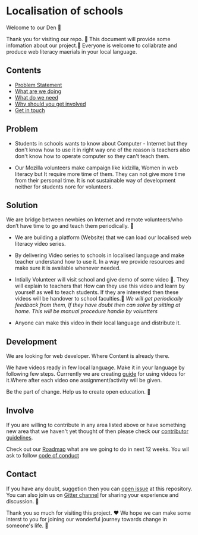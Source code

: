 # Localisation of schools

Welcome to our Den :dancers: 

Thank you for visiting our repo. :tada: This document will provide some infomation about our project.:information_desk_person: Everyone is welcome to collabrate and produce web literacy maerials in your local language.


## Contents

- [Problem Statement](#problem)
- [What are we doing](#solution)
- [What do we need](#development)
- [Why should you get involved](#involve)
- [Get in touch](#contact)


## Problem

 - Students in schools wants to know about Computer - Internet but they don't know how to use it in right way one of the reason is teachers also don't know how to operate computer so they can't teach them.
 
 - Our Mozilla volunteers make campaign like kidzilla, Women in web literacy but It require more time of them. They can not give more time from their personal time. It is not sustainable way of development neither for students nore for volunteers.
 
## Solution 

We are bridge between newbies on Internet and remote volunteers/who don’t have time to go and teach them periodically. :star2:

- We are building a platform (Website) that we can load our localised web literacy  video series.

- By delivering Video series to schools in localised language and make teacher understand how to use it. In a way we provide resources and make sure it is available whenever needed.

- Intially Volunteer will visit school and give demo of some video :running:. They will explain to teachers that How can they use this video and learn by yourself as well to teach students. If they are interested then these videos will be handover to school faculties.:school: *We will get periodically feedback from them, If they have doubt then can solve by sitting at home. This will be manual procedure handle by voluntters*

- Anyone can make this video in their local language and distribute it.


## Development

We are looking for web developer. Where Content is already there. 

We have videos ready in few local language. Make it in your language by following few steps. Currrently we are creating [guide](guide_to_video/module-1) for using videos for it.Where after each video one assignment/activity will be given.

Be the part of change. Help us to create open education. :clap:

## Involve

If you are willing to contribute in any area listed above or have something new area that we haven't yet thought of then please check our [contributor guidelines](CONTRIBUTING.md).

Check out our [Roadmap](ROADMAP.md) what are we going to do in next 12 weeks. You wil ask to follow [code of conduct](CODE_OF_CONDUCT.md)

## Contact

If you have any doubt, suggetion then you can [open issue](https://guides.github.com/features/issues/) at this repository. You can also join us on [Gitter channel](https://gitter.im/Open-Leadership-Localisation-of-School/Lobby) for sharing your experience and discussion. :wave:


Thank you so much for visiting this project. :hearts: We hope we can make some interst to you for joining our wonderful journey towards change in someone's life. :clap:


